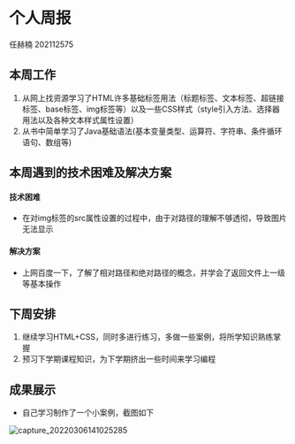 # 个人周报

任赫楠    202112575

## 本周工作

1. 从网上找资源学习了HTML许多基础标签用法（标题标签、文本标签、超链接标签、base标签、img标签等）以及一些CSS样式（style引入方法、选择器用法以及各种文本样式属性设置）
2. 从书中简单学习了Java基础语法(基本变量类型、运算符、字符串、条件循环语句、数组等)

## 本周遇到的技术困难及解决方案

#### 技术困难

* 在对img标签的src属性设置的过程中，由于对路径的理解不够透彻，导致图片无法显示

#### 解决方案

* 上网百度一下，了解了相对路径和绝对路径的概念，并学会了返回文件上一级等基本操作

## 下周安排

1. 继续学习HTML+CSS，同时多进行练习，多做一些案例，将所学知识熟练掌握
2. 预习下学期课程知识，为下学期挤出一些时间来学习编程

## 成果展示

* 自己学习制作了一个小案例，截图如下

![capture_20220306141025285](https://gitee.com/global-love-story/global-love-story/raw/master/capture_20220306141025285.bmp)

